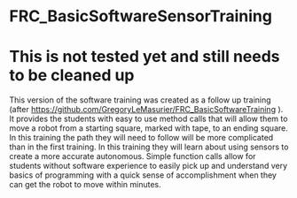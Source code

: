 # FRC_BasicSoftwareSensorTraining

# This is not tested yet and still needs to be cleaned up

This version of the software training was created as a follow up training (after https://github.com/GregoryLeMasurier/FRC_BasicSoftwareTraining ). It provides the students with easy to use method calls that will allow them to move a robot from a starting square, marked with tape, to an ending square. In this training the path they will need to follow will be more complicated than in the first training. In this training they will learn about using sensors to create a more accurate autonomous. Simple function calls allow for students without software experience to easily pick up and understand very basics of programming with a quick sense of accomplishment when they can get the robot to move within minutes. 
